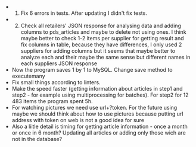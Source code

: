 - 1. Fix 6 errors in tests. After updating I didn't fix tests.
- 2. Check all retailers' JSON response for analysing data and adding columns to pds_articles and maybe to delete not using ones. I think maybe better to check 1-2 items per supplier for getting result and fix columns in table, because they have differences, I only used 2 suppliers for adding columns but it seems that maybe better to analyze each and their maybe the same sense but different names in each suppliers JSON response
- Now the program saves 1 by 1 to MySQL. Change save method to executemany
- Fix small things according to linters.
- Make the speed faster (getting information about articles in step1 and step2 - for example using multiprocessing for batches). For step2 for 12 483 items the program spent 5h.
- For watching pictures we need use url+?token. For the future using maybe we should think about how to use pictures because putting url address with token on web is not a good idea for sure
- Also a liitle detail is timing for getting article information - once a month or once in 6 month? Updating all articles or adding only those wich are not in the database?
